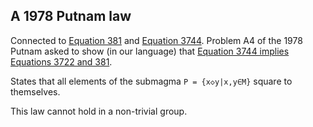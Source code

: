 ## A 1978 Putnam law

Connected to [Equation 381](https://teorth.github.io/equational_theories/implications/?381) and [Equation 3744](https://teorth.github.io/equational_theories/implications/?3744).  Problem A4 of the 1978 Putnam asked to show (in our language) that [Equation 3744 implies Equations 3722 and 381](https://teorth.github.io/equational_theories/blueprint/implications-chapter.html#3744_implies_3722_381). 

States that all elements of the submagma `P = {x◇y|x,y∈M}` square to themselves.

This law cannot hold in a non-trivial group.
